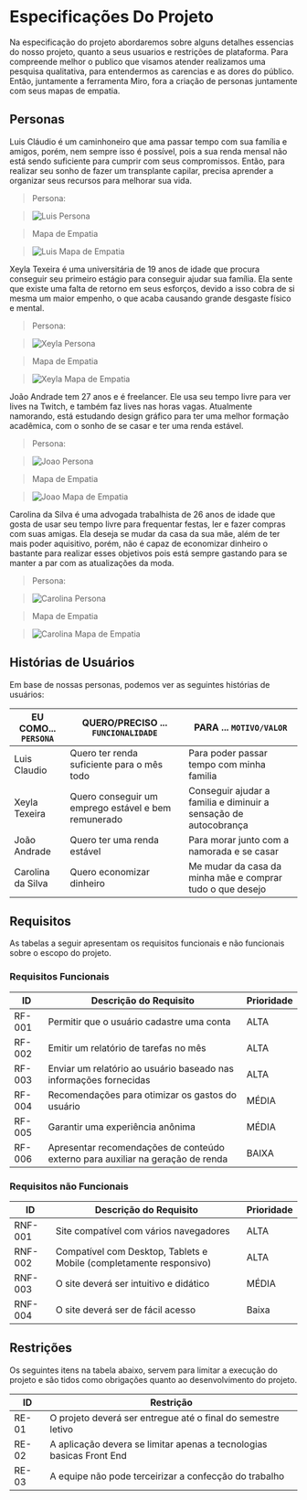 # Especificações Do Projeto

Na especificação do projeto abordaremos sobre alguns detalhes essencias do nosso projeto, quanto a seus usuarios e restrições de plataforma. Para compreende melhor o publico que visamos atender realizamos uma pesquisa qualitativa, para entendermos as carencias e as dores do público. Então, juntamente a ferramenta Miro, fora a criação de personas juntamente com seus mapas de empatia.

## Personas

Luis Cláudio é um caminhoneiro que ama passar tempo com sua família e amigos, porém, nem sempre isso é possível, pois a sua renda mensal não está sendo suficiente para cumprir com seus compromissos. Então, para realizar seu sonho de fazer um transplante capilar, precisa aprender a organizar seus recursos para melhorar sua vida. 

> Persona:

> ![Luis Persona](https://raw.githubusercontent.com/ICEI-PUC-Minas-PMGCC-TI/tiaw-pmg-cc-m-20212-consumo-excessivo/master/Documentacao/images/Luis_Persona.png)

> Mapa de Empatia

> ![Luis Mapa de Empatia](https://raw.githubusercontent.com/ICEI-PUC-Minas-PMGCC-TI/tiaw-pmg-cc-m-20212-consumo-excessivo/master/Documentacao/images/Luis_Mapa_de_Empatia.png)


Xeyla Texeira é uma universitária de 19 anos de idade que procura conseguir seu primeiro estágio para conseguir ajudar sua família. Ela sente que existe uma falta de retorno em seus esforços, devido a isso cobra de si mesma um maior empenho, o que acaba causando grande desgaste físico e mental. 

> Persona:

> ![Xeyla Persona](https://raw.githubusercontent.com/ICEI-PUC-Minas-PMGCC-TI/tiaw-pmg-cc-m-20212-consumo-excessivo/master/Documentacao/images/Xeyla_Persona.png)

> Mapa de Empatia

> ![Xeyla Mapa de Empatia](https://raw.githubusercontent.com/ICEI-PUC-Minas-PMGCC-TI/tiaw-pmg-cc-m-20212-consumo-excessivo/master/Documentacao/images/Xeyla_Mapa_de_Empatia.png)


João Andrade tem 27 anos e é freelancer. Ele usa seu tempo livre para ver lives na Twitch, e também faz lives nas horas vagas. Atualmente namorando, está estudando design gráfico para ter uma melhor formação acadêmica, com o sonho de se casar e ter uma renda estável.

> Persona:

> ![Joao Persona](https://raw.githubusercontent.com/ICEI-PUC-Minas-PMGCC-TI/tiaw-pmg-cc-m-20212-consumo-excessivo/master/Documentacao/images/Joao_Persona.png)

> Mapa de Empatia

> ![Joao Mapa de Empatia](https://raw.githubusercontent.com/ICEI-PUC-Minas-PMGCC-TI/tiaw-pmg-cc-m-20212-consumo-excessivo/master/Documentacao/images/Joao_Mapa_de_Empatia.png)


Carolina da Silva é uma advogada trabalhista de 26 anos de idade que gosta de usar seu tempo livre para frequentar festas, ler e fazer compras com suas amigas. Ela deseja se mudar da casa da sua mãe, além de ter mais poder aquisitivo, porém, não é capaz de economizar dinheiro o bastante para realizar esses objetivos pois está sempre gastando para se manter a par com as atualizações da moda.

> Persona:

> ![Carolina Persona](https://raw.githubusercontent.com/ICEI-PUC-Minas-PMGCC-TI/tiaw-pmg-cc-m-20212-consumo-excessivo/master/Documentacao/images/Carolina_Persona.png)

> Mapa de Empatia

> ![Carolina Mapa de Empatia](https://raw.githubusercontent.com/ICEI-PUC-Minas-PMGCC-TI/tiaw-pmg-cc-m-20212-consumo-excessivo/master/Documentacao/images/Carolina_Mapa_de_Empatia.png)

## Histórias de Usuários

Em base de nossas personas, podemos ver as seguintes histórias de usuários:

|EU COMO... `PERSONA`| QUERO/PRECISO ... `FUNCIONALIDADE` |PARA ... `MOTIVO/VALOR`                 |
|--------------------|------------------------------------|----------------------------------------|
| Luis Claudio       | Quero ter renda suficiente para o mês todo | Para poder passar tempo com minha familia     |
| Xeyla Texeira      | Quero conseguir um emprego estável e bem remunerado         | Conseguir ajudar a familia e diminuir a sensação de autocobrança |
| João Andrade       | Quero ter uma renda estável        | Para morar junto com a namorada e se casar   |
| Carolina da Silva  | Quero economizar dinheiro          | Me mudar da casa da minha mãe e comprar tudo o que desejo       |

## Requisitos

As tabelas a seguir apresentam os requisitos funcionais e não funcionais sobre o escopo do projeto.

### Requisitos Funcionais

|ID    | Descrição do Requisito                  | Prioridade |
|------|-----------------------------------------|------------|
|RF-001| Permitir que o usuário cadastre uma conta    | ALTA       | 
|RF-002| Emitir um relatório de tarefas no mês   | ALTA       | 
|RF-003| Enviar um relatório ao usuário baseado nas informações fornecidas    | ALTA       |
|RF-004| Recomendações para otimizar os gastos do usuário | MÉDIA      |
|RF-005| Garantir uma experiência anônima        | MÉDIA      | 
|RF-006| Apresentar recomendações de conteúdo externo para auxiliar na geração  de renda | BAIXA      |


### Requisitos não Funcionais

|ID     | Descrição do Requisito                  | Prioridade |
|-------|-----------------------------------------|------------|
|RNF-001| Site compatível com vários navegadores  | ALTA       | 
|RNF-002| Compatível com Desktop, Tablets e Mobile (completamente responsivo) | ALTA       |
|RNF-003| O site deverá ser intuitivo e didático  | MÉDIA      |
|RNF-004| O site deverá ser de fácil acesso       | Baixa      |

## Restrições

Os seguintes itens na tabela abaixo, servem para limitar a execução do projeto e são tidos como obrigações quanto ao desenvolvimento do projeto.

|ID   | Restrição                                                            |
|-----|----------------------------------------------------------------------|
|RE-01| O projeto deverá ser entregue até o final do semestre letivo         |
|RE-02| A aplicação devera se limitar apenas a tecnologias basicas Front End |
|RE-03| A equipe não pode terceirizar a confecção do trabalho                |


